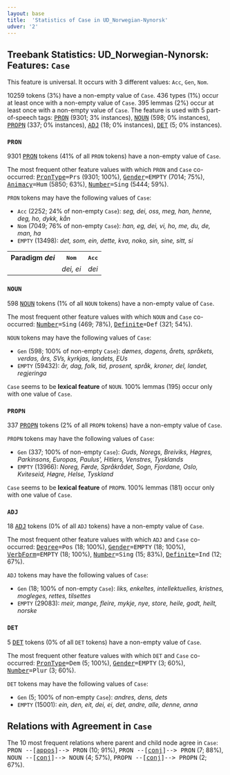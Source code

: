 ```yaml
---
layout: base
title:  'Statistics of Case in UD_Norwegian-Nynorsk'
udver: '2'
---
```


## Treebank Statistics: UD_Norwegian-Nynorsk: Features: `Case`

This feature is universal.
It occurs with 3 different values: `Acc`, `Gen`, `Nom`.

10259 tokens (3%) have a non-empty value of `Case`.
436 types (1%) occur at least once with a non-empty value of `Case`.
395 lemmas (2%) occur at least once with a non-empty value of `Case`.
The feature is used with 5 part-of-speech tags: <tt><a href="no_nynorsk-pos-PRON.html">PRON</a></tt> (9301; 3% instances), <tt><a href="no_nynorsk-pos-NOUN.html">NOUN</a></tt> (598; 0% instances), <tt><a href="no_nynorsk-pos-PROPN.html">PROPN</a></tt> (337; 0% instances), <tt><a href="no_nynorsk-pos-ADJ.html">ADJ</a></tt> (18; 0% instances), <tt><a href="no_nynorsk-pos-DET.html">DET</a></tt> (5; 0% instances).

### `PRON`

9301 <tt><a href="no_nynorsk-pos-PRON.html">PRON</a></tt> tokens (41% of all `PRON` tokens) have a non-empty value of `Case`.

The most frequent other feature values with which `PRON` and `Case` co-occurred: <tt><a href="no_nynorsk-feat-PronType.html">PronType</a></tt><tt>=Prs</tt> (9301; 100%), <tt><a href="no_nynorsk-feat-Gender.html">Gender</a></tt><tt>=EMPTY</tt> (7014; 75%), <tt><a href="no_nynorsk-feat-Animacy.html">Animacy</a></tt><tt>=Hum</tt> (5850; 63%), <tt><a href="no_nynorsk-feat-Number.html">Number</a></tt><tt>=Sing</tt> (5444; 59%).

`PRON` tokens may have the following values of `Case`:

* `Acc` (2252; 24% of non-empty `Case`): <em>seg, dei, oss, meg, han, henne, deg, ho, dykk, kån</em>
* `Nom` (7049; 76% of non-empty `Case`): <em>han, eg, dei, vi, ho, me, du, de, man, ha</em>
* `EMPTY` (13498): <em>det, som, ein, dette, kva, noko, sin, sine, sitt, si</em>

<table>
  <tr><th>Paradigm <i>dei</i></th><th><tt>Nom</tt></th><th><tt>Acc</tt></th></tr>
  <tr><td><tt></tt></td><td><em>dei, ei</em></td><td><em>dei</em></td></tr>
</table>

### `NOUN`

598 <tt><a href="no_nynorsk-pos-NOUN.html">NOUN</a></tt> tokens (1% of all `NOUN` tokens) have a non-empty value of `Case`.

The most frequent other feature values with which `NOUN` and `Case` co-occurred: <tt><a href="no_nynorsk-feat-Number.html">Number</a></tt><tt>=Sing</tt> (469; 78%), <tt><a href="no_nynorsk-feat-Definite.html">Definite</a></tt><tt>=Def</tt> (321; 54%).

`NOUN` tokens may have the following values of `Case`:

* `Gen` (598; 100% of non-empty `Case`): <em>dømes, dagens, årets, språkets, verdas, års, SVs, kyrkjas, landets, EUs</em>
* `EMPTY` (59432): <em>år, dag, folk, tid, prosent, språk, kroner, del, landet, regjeringa</em>

`Case` seems to be **lexical feature** of `NOUN`. 100% lemmas (195) occur only with one value of `Case`.

### `PROPN`

337 <tt><a href="no_nynorsk-pos-PROPN.html">PROPN</a></tt> tokens (2% of all `PROPN` tokens) have a non-empty value of `Case`.

`PROPN` tokens may have the following values of `Case`:

* `Gen` (337; 100% of non-empty `Case`): <em>Guds, Noregs, Breiviks, Høgres, Parkinsons, Europas, Paulus', Hitlers, Venstres, Tysklands</em>
* `EMPTY` (13966): <em>Noreg, Førde, Språkrådet, Sogn, Fjordane, Oslo, Kviteseid, Høgre, Helse, Tyskland</em>

`Case` seems to be **lexical feature** of `PROPN`. 100% lemmas (181) occur only with one value of `Case`.

### `ADJ`

18 <tt><a href="no_nynorsk-pos-ADJ.html">ADJ</a></tt> tokens (0% of all `ADJ` tokens) have a non-empty value of `Case`.

The most frequent other feature values with which `ADJ` and `Case` co-occurred: <tt><a href="no_nynorsk-feat-Degree.html">Degree</a></tt><tt>=Pos</tt> (18; 100%), <tt><a href="no_nynorsk-feat-Gender.html">Gender</a></tt><tt>=EMPTY</tt> (18; 100%), <tt><a href="no_nynorsk-feat-VerbForm.html">VerbForm</a></tt><tt>=EMPTY</tt> (18; 100%), <tt><a href="no_nynorsk-feat-Number.html">Number</a></tt><tt>=Sing</tt> (15; 83%), <tt><a href="no_nynorsk-feat-Definite.html">Definite</a></tt><tt>=Ind</tt> (12; 67%).

`ADJ` tokens may have the following values of `Case`:

* `Gen` (18; 100% of non-empty `Case`): <em>liks, enkeltes, intellektuelles, kristnes, mogleges, rettes, tilsettes</em>
* `EMPTY` (29083): <em>meir, mange, fleire, mykje, nye, store, heile, godt, heilt, norske</em>

### `DET`

5 <tt><a href="no_nynorsk-pos-DET.html">DET</a></tt> tokens (0% of all `DET` tokens) have a non-empty value of `Case`.

The most frequent other feature values with which `DET` and `Case` co-occurred: <tt><a href="no_nynorsk-feat-PronType.html">PronType</a></tt><tt>=Dem</tt> (5; 100%), <tt><a href="no_nynorsk-feat-Gender.html">Gender</a></tt><tt>=EMPTY</tt> (3; 60%), <tt><a href="no_nynorsk-feat-Number.html">Number</a></tt><tt>=Plur</tt> (3; 60%).

`DET` tokens may have the following values of `Case`:

* `Gen` (5; 100% of non-empty `Case`): <em>andres, dens, dets</em>
* `EMPTY` (15001): <em>ein, den, eit, dei, ei, det, andre, alle, denne, anna</em>

## Relations with Agreement in `Case`

The 10 most frequent relations where parent and child node agree in `Case`:
<tt>PRON --[<tt><a href="no_nynorsk-dep-appos.html">appos</a></tt>]--> PRON</tt> (10; 91%),
<tt>PRON --[<tt><a href="no_nynorsk-dep-conj.html">conj</a></tt>]--> PRON</tt> (7; 88%),
<tt>NOUN --[<tt><a href="no_nynorsk-dep-conj.html">conj</a></tt>]--> NOUN</tt> (4; 57%),
<tt>PROPN --[<tt><a href="no_nynorsk-dep-conj.html">conj</a></tt>]--> PROPN</tt> (2; 67%).

